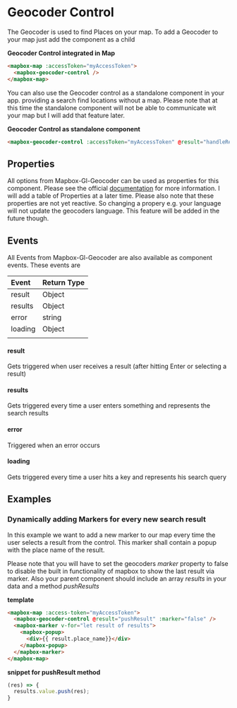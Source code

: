 # Geocoder Control

The Geocoder is used to find Places on your map. To add a Geocoder to your map just add the component as a child

**Geocoder Control integrated in Map**
```html
<mapbox-map :accessToken="myAccessToken">
  <mapbox-geocoder-control />    
</mapbox-map>
```

You can also use the Geocoder control as a standalone component in your app. providing a search find locations without a map. Please note that at this time the standalone component will not be able to communicate wit your map but I will add that feature later.

**Geocoder Control as standalone component**
```html
<mapbox-geocoder-control :accessToken="myAccessToken" @result="handleResult" />
```

## Properties

All options from Mapbox-Gl-Geocoder can be used as properties for this component. Please see the official [documentation](https://github.com/mapbox/mapbox-gl-geocoder/blob/master/API.md#parameters) for more information. I will add a table of Properties at a later time. Please also note that these properties are not yet reactive. So changing a propery e.g. your language will not update the geocoders language. This feature will be added in the future though.

## Events

All Events from Mapbox-Gl-Geocoder are also available as component events. These events are

| Event   | Return Type |
| :------ | :---------- |
| result  | Object      |
| results | Object      |
| error   | string      |
| loading | Object      |
|         |             |


#### result
Gets triggered when user receives a result (after hitting Enter or selecting a result)

#### results
Gets triggered every time a user enters something and represents the search results

#### error
Triggered when an error occurs

#### loading
Gets triggered every time a user hits a key and represents his search query

## Examples

### Dynamically adding Markers for every new search result

In this example we want to add a new marker to our map every time the user selects a result from the control. This marker shall contain a popup with the place name of the result.

Please note that you will have to set the geocoders *marker* property to false to disable the built in functionality of mapbox to show the last result via marker. Also your parent component
should include an array *results* in your data and a method *pushResults*

**template**
```html
<mapbox-map :access-token="myAccessToken">
  <mapbox-geocoder-control @result="pushResult" :marker="false" />
  <mapbox-marker v-for="let result of results">
    <mapbox-popup>
      <div>{{ result.place_name}}</div>
    </mapbox-popup>
  </mapbox-marker>
</mapbox-map>
```

**snippet for pushResult method**
```js
(res) => {
  results.value.push(res);
}
```



